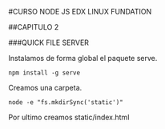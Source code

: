 #CURSO NODE JS EDX LINUX FUNDATION

##CAPITULO 2

###QUICK FILE SERVER

Instalamos de forma global el paquete serve.

`npm install -g serve`

Creamos una carpeta.

`node -e "fs.mkdirSync('static')"`

Por ultimo creamos static/index.html 